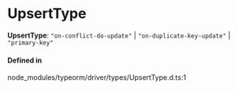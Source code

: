 # UpsertType

 **UpsertType**: ``"on-conflict-do-update"`` \| ``"on-duplicate-key-update"`` \| ``"primary-key"``

#### Defined in

node_modules/typeorm/driver/types/UpsertType.d.ts:1
